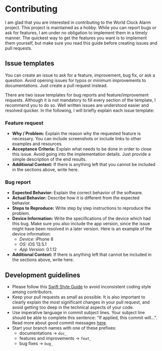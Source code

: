 # Contributing
I am glad that you are interested in contributing to the World Clock Alarm project. This project is maintained as a hobby. While you can report bugs or ask for features, I am under no obligation to implement them in a timely manner. The quickest way to get the features you want is to implement them yourself, but make sure you read this guide before creating issues and pull requests.

## Issue templates
You can create an issue to ask for a feature, improvement, bug fix, or ask a question. Avoid opening issues for typos or minimum improvements to documentations. Just create a pull request instead.

There are two issue templates for bug reports and feature/improvement requests. Although it is not mandatory to fill every section of the template, I recommend you to do so. Well written issues are understood easier and resolved quicker. In the following, I will briefly explain each issue template:

### Feature request
- **Why / Problem:** Explain the reason why the requested feature is necessary. You can include screenshots or include links to other examples and resources.
- **Acceptance Criteria:** Explain what needs to be done in order to close this issue. Avoid going into the implementation details. Just provide a simple description of the end results.
- **Additional Context:** If there is anything left that you cannot be included in the sections above, write here.

### Bug report
- **Expected Behavior:** Explain the correct behavior of the software.
- **Actual Behavior:** Describe how it is different from the expected behavior.
- **Steps to Reproduce:** Write step by step instructions to reproduce the problem.
- **Device Information:** Write the specifications of the device which had this bug. Make sure you also include the app version, since the issue might have been resolved in a later version. Here is an example of the device information:
  - *Device:* iPhone 8
  - *OS:* iOS 13.5.1
  - *App Version:* 0.1.12
- **Additional Context:** If there is anything left that cannot be included in the sections above, write here.

## Development guidelines
- Please follow this [Swift Style Guide](https://google.github.io/swift/) to avoid inconsistent coding style among contributors.
- Keep your pull requests as small as possible. It is also important to clearly explain the most significant changes in your pull request, and avoid getting too deep in the technical aspects of your code.
- Use imperative language in commit subject lines. Your subject line should be able to complete this sentence: "If applied, this commit will...". Read more about good commit messages [here](https://chris.beams.io/posts/git-commit/).
- Start your branch names with one of these prefixes:
  - documentations -> `doc_`
  - features and improvements -> `feat_`
  - bug fixes -> `bug_`
